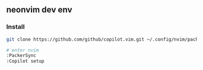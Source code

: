 neonvim dev env
------------

### Install
```zsh
git clone https://github.com/github/copilot.vim.git ~/.config/nvim/pack/github/start/copilot.vim

# enter nvim
:PackerSync
:Copilot setup

```